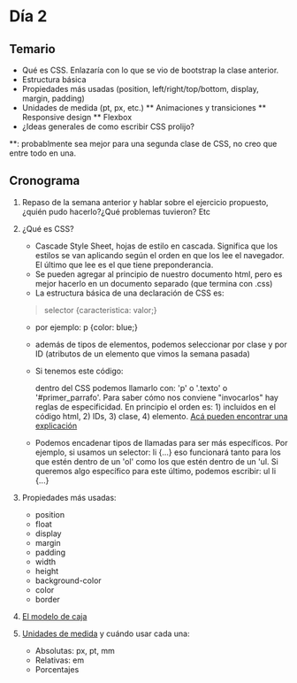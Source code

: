 # Día 2

## Temario

* Qué es CSS. Enlazaría con lo que se vio de bootstrap la clase anterior.
* Estructura básica
* Propiedades más usadas (position, left/right/top/bottom, display, margin, padding)
* Unidades de medida (pt, px, etc.)
** Animaciones y transiciones
** Responsive design
** Flexbox
* ¿Ideas generales de como escribir CSS prolijo?

**: probablmente sea mejor para una segunda clase de CSS, no creo que entre todo en una.


## Cronograma

1. Repaso de la semana anterior y hablar sobre el ejercicio propuesto, ¿quién pudo hacerlo?¿Qué problemas tuvieron? Etc
2. ¿Qué es CSS?

   * Cascade Style Sheet, hojas de estilo en cascada. Significa que los estilos se van aplicando según el orden en que los lee el navegador. El último que lee es el que tiene preponderancia.
   * Se pueden agregar al principio de nuestro documento html, pero es mejor hacerlo en un documento separado (que termina con .css)
   * La estructura básica de una declaración de CSS es:
    > selector {caracteristica: valor;}

   * por ejemplo: p {color: blue;}
   * además de tipos de elementos, podemos seleccionar por clase y por ID (atributos de un elemento que vimos la semana pasada)
   * Si tenemos este código: <p class="texto" id="primer_parrafo"> dentro del CSS podemos llamarlo con: 'p' o '.texto' o '#primer_parrafo'. Para saber cómo nos conviene "invocarlos" hay reglas de especificidad. En principio el orden es: 1) incluidos en el código html, 2) IDs, 3) clase, 4) elemento. [Acá pueden encontrar una explicación](https://developer.mozilla.org/es/docs/Web/CSS/Especificidad)

   * Podemos encadenar tipos de llamadas para ser más específicos. Por ejemplo, si usamos un selector: li {...} eso funcionará tanto para los que estén dentro de un 'ol' como los que estén dentro de un 'ul. Si queremos algo específico para este último, podemos escribir: ul li {...}


3. Propiedades más usadas:
   * position
   * float
   * display
   * margin
   * padding
   * width
   * height
   * background-color
   * color
   * border
4. [El modelo de caja](https://developer.mozilla.org/en-US/docs/Learn/CSS/Introduction_to_CSS/Box_model)
5. [Unidades de medida](https://developer.mozilla.org/es/docs/Learn/CSS/Introduction_to_CSS/Valores_y_unidades) y cuándo usar cada una:
   * Absolutas: px, pt, mm
   * Relativas: em
   * Porcentajes
